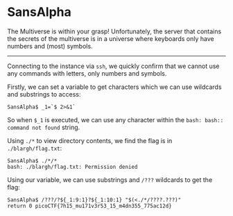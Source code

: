 # SansAlpha

The Multiverse is within your grasp! Unfortunately, the server that contains the secrets of the multiverse is in a universe where keyboards only have numbers and (most) symbols.

-----

Connecting to the instance via `ssh`, we quickly confirm that we cannot use any commands with letters, only numbers and symbols.

Firstly, we can set a variable to get characters which we can use wildcards and substrings to access:

```
SansAlpha$ _1=`$ 2>&1`
```

So when `$_1` is executed, we can use any character within the `bash: bash:: command not found` string.

Using `./*` to view directory contents, we find the flag is in `./blargh/flag.txt`:

```
SansAlpha$ ./*/*
bash: ./blargh/flag.txt: Permission denied
```

Using our variable, we can use substrings and `/???` wildcards to get the flag:

```
SansAlpha$ /???/?${_1:9:1}?${_1:10:1} "$(<./*/????.???)"
return 0 picoCTF{7h15_mu171v3r53_15_m4dn355_775ac12d}
```